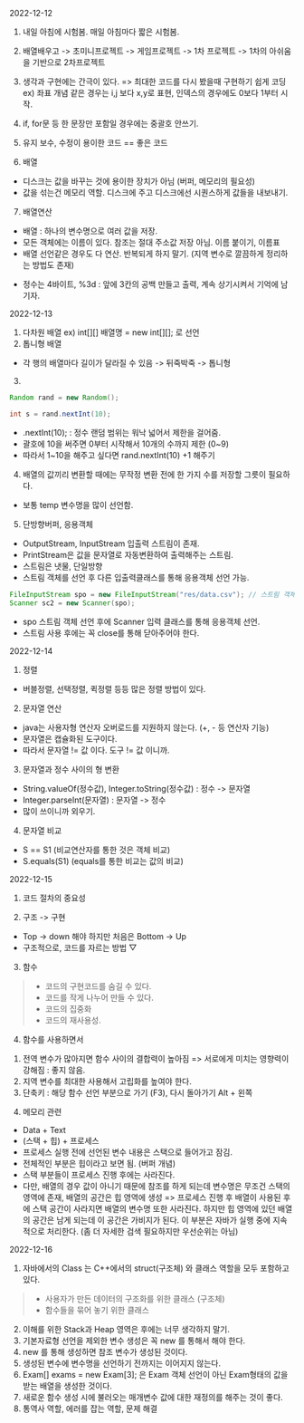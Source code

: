 2022-12-12

1. 내일 아침에 시험봄. 매일 아침마다 짧은 시험봄.

2. 배열배우고 -> 초미니프로젝트 -> 게임프로젝트 -> 1차 프로젝트 -> 1차의 아쉬움을 기반으로 2차프로젝트

3. 생각과 구현에는 간극이 있다. => 최대한 코드를 다시 봤을때 구현하기 쉽게 코딩
ex) 좌표 개념 같은 경우는 i,j 보다 x,y로 표현, 인덱스의 경우에도 0보다 1부터 시작.

4. if, for문 등 한 문장만 포함일 경우에는 중괄호 안쓰기.

5. 유지 보수, 수정이 용이한 코드 == 좋은 코드

6. 배열
- 디스크는 값을 바꾸는 것에 용이한 장치가 아님 (버퍼, 메모리의 필요성)
- 값을 섞는건 메모리 역할. 디스크에 주고 디스크에선 시퀀스하게 값들을 내보내기.

7. 배열연산
- 배열 : 하나의 변수명으로 여러 값을 저장.
- 모든 객체에는 이름이 있다. 참조는 절대 주소값 저장 아님. 이름 붙이기, 이름표
- 배열 선언같은 경우도 다 연산. 반복되게 하지 말기. (지역 변수로 깔끔하게 정리하는 방법도 존재)
* 정수는 4바이트, %3d : 앞에 3칸의 공백 만들고 출력, 계속 상기시켜서 기억에 남기자.


2022-12-13

1. 다차원 배열
ex) int[][] 배열명 = new int[][]; 로 선언
2. 톱니형 배열
- 각 행의 배열마다 길이가 달라질 수 있음 -> 뒤죽박죽 -> 톱니형

3. 
``` java
Random rand = new Random();

int s = rand.nextInt(10);
```
- .nextInt(10); : 정수 랜덤 범위는 워낙 넓어서 제한을 걸어줌. 
- 괄호에 10을 써주면 0부터 시작해서 10개의 수까지 제한 (0~9)
- 따라서 1~10을 해주고 싶다면  rand.nextInt(10) +1 해주기

4. 배열의 값끼리 변환할 때에는 무작정 변환 전에 한 가지 수를 저장할 그릇이 필요하다.
- 보통 temp 변수명을 많이 선언함.

5. 단방향버퍼, 응용객체
- OutputStream, InputStream 입출력 스트림이 존재. 
- PrintStream은 값을 문자열로 자동변환하여 출력해주는 스트림.
- 스트림은 냇물, 단일방향
- 스트림 객체를 선언 후 다른 입출력클래스를 통해 응용객체 선언 가능.
```java
FileInputStream spo = new FileInputStream("res/data.csv"); // 스트림 객체
Scanner sc2 = new Scanner(spo);
```
- spo 스트림 객체 선언 후에 Scanner 입력 클래스를 통해 응용객체 선언.
- 스트림 사용 후에는 꼭 close를 통해 닫아주어야 한다.


2022-12-14

1. 정렬
- 버블정렬, 선택정렬, 퀵정렬 등등 많은 정렬 방법이 있다.

2. 문자열 연산
- java는 사용자형 연산자 오버로드를 지원하지 않는다. (+, - 등 연산자 기능)
- 문자열은 캡슐화된 도구이다.
- 따라서 문자열 != 값 이다. 도구 != 값 이니까.

3. 문자열과 정수 사이의 형 변환
- String.valueOf(정수값), Integer.toString(정수값) : 정수 -> 문자열
- Integer.parseInt(문자열) : 문자열 -> 정수
- 많이 쓰이니까 외우기.

4. 문자열 비교
- S == S1 (비교연산자를 통한 것은 객체 비교)
- S.equals(S1) (equals를 통한 비교는 값의 비교)

2022-12-15

1. 코드 절차의 중요성

2. 구조 -> 구현  
- Top -> down  해야 하지만 처음은 Bottom -> Up
- 구조적으로, 코드를 자르는 방법 ▽

3. 함수
> - 코드의 구현코드를 숨길 수 있다.
> - 코드를 작게 나누어 만들 수 있다.
> - 코드의 집중화
> - 코드의 재사용성.

4. 함수를 사용하면서
1) 전역 변수가 많아지면 함수 사이의 결합력이 높아짐 
	=> 서로에게 미치는 영향력이 강해짐 : 좋지 않음.
2) 지역 변수를 최대한 사용해서 고립화를 높여야 한다.
3) 단축키 : 해당 함수 선언 부분으로 가기 (F3), 다시 돌아가기 Alt + 왼쪽


4. 메모리 관련
- Data + Text
- (스택 + 힙) + 프로세스 
- 프로세스 실행 전에 선언된 변수 내용은 스택으로 들어가고 잠김.
- 전체적인 부분은 힙이라고 보면 됨. (버퍼 개념)
- 스택 부분들이 프로세스 진행 후에는 사라진다.
- 다만, 배열의 경우 값이 아니기 때문에 참조를 하게 되는데 변수명은 무조건 스택의 영역에 존재, 배열의 공간은 힙 영역에 생성
=> 프로세스 진행 후 배열이 사용된 후에 스택 공간이 사라지면 배열의 변수명 또한 사라진다. 하지만 힙 영역에 있던 배열의 공간은 남게 되는데 이 공간은 가비지가 된다. 
이 부분은 자바가 실행 중에 지속적으로 처리한다. (좀 더 자세한 검색 필요하지만 우선순위는 아님)

2022-12-16

1. 자바에서의 Class 는 C++에서의 struct(구조체) 와 클래스 역할을 모두 포함하고 있다.<br>
> - 사용자가 만든 데이터의 구조화를 위한 클래스 (구조체)<br>
> - 함수들을 묶어 놓기 위한 클래스<br>
2. 이해를 위한 Stack과 Heap 영역은 후에는 너무 생각하지 말기.
3. 기본자료형 선언을 제외한 변수 생성은 꼭 new 를 통해서 해야 한다.
4. new 를 통해 생성하면 참조 변수가 생성된 것이다.
5. 생성된 변수에 변수명을 선언하기 전까지는 이어지지 않는다.
6. Exam[] exams = new Exam[3]; 은 Exam 객체 선언이 아닌 Exam형태의 값을 받는 배열을 생성한 것이다.
7. 새로운 함수 생성 시에 불러오는 매개변수 값에 대한 재정의를 해주는 것이 좋다.
8. 통역사 역할, 에러를 잡는 역할, 문제 해결

